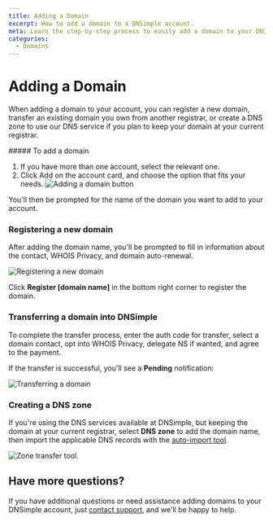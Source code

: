 ```yaml
---
title: Adding a Domain
excerpt: How to add a domain to a DNSimple account.
meta: Learn the step-by-step process to easily add a domain to your DNSimple account and manage your DNS settings with confidence and efficiency.
categories:
  - Domains
---
```


# Adding a Domain

When adding a domain to your account, you can register a new domain, transfer an existing domain you own from another registrar, or create a DNS zone to use our DNS service if you plan to keep your domain at your current registrar.

<div class="section-steps" markdown="1">
##### To add a domain

1.  If you have more than one account, select the relevant one.
1.  Click <label>Add</label> on the account card, and choose the option that fits your needs.
![Adding a domain button](/files/add-a-domain.png)
</div>

You'll then be prompted for the name of the domain you want to add to your account.

### Registering a new domain

After adding the domain name, you'll be prompted to fill in information about the contact, WHOIS Privacy, and domain auto-renewal.

![Registering a new domain](/files/registering-a-new-domain.png)

Click **Register [domain name]** in the bottom right corner to register the domain.

### Transferring a domain into DNSimple

To complete the transfer process, enter the auth code for transfer, select a domain contact, opt into WHOIS Privacy, delegate NS if wanted, and agree to the payment.

If the transfer is successful, you'll see a **Pending** notification:

![Transferring a domain](/files/transferring-a-domain.png)

### Creating a DNS zone

If you're using the DNS services available at DNSimple, but keeping the domain at your current registrar, select **DNS zone** to add the domain name, then import the applicable DNS records with the [auto-import tool](/articles/auto-import-dns/).

![Zone transfer tool](/files/zone-import-tool.png).

## Have more questions?

If you have additional questions or need assistance adding domains to your DNSimple account, just [contact support](https://dnsimple.com/feedback), and we'll be happy to help.
